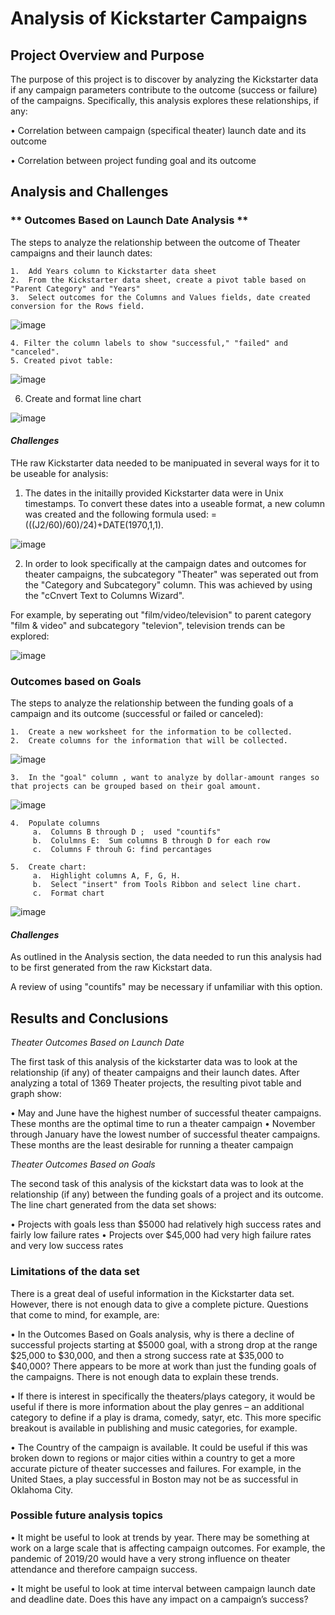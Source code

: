 # Analysis of Kickstarter Campaigns

## Project Overview and Purpose

The purpose of this project is to discover by analyzing the Kickstarter data if any campaign parameters contribute to the outcome (success or failure) of the campaigns.  Specifically, this analysis explores these relationships, if any:

•	Correlation between campaign (specifical theater) launch date and its outcome

•	Correlation between project funding goal and its outcome
    
## Analysis and Challenges

   ### ** Outcomes Based on Launch Date Analysis **

   The steps to analyze the relationship between the outcome of Theater campaigns and their launch dates:
   
    1.  Add Years column to Kickstarter data sheet
    2.  From the Kickstarter data sheet, create a pivot table based on "Parent Category" and "Years"
    3.  Select outcomes for the Columns and Values fields, date created conversion for the Rows field.

  ![image](https://user-images.githubusercontent.com/84471904/123309279-9358e380-d4d9-11eb-981e-e16d49dd5fbc.png)

    4. Filter the column labels to show "successful," "failed" and "canceled".  
    5. Created pivot table: 
    
   ![image](https://user-images.githubusercontent.com/84471904/123311009-85a45d80-d4db-11eb-9c6a-a93d86b21dbd.png)

   6.  Create and format line chart 

![image](https://user-images.githubusercontent.com/84471904/123290734-5cc59d80-d4c6-11eb-8aff-69eb23ad4944.png)

#### _Challenges_

THe raw Kickstarter data needed to be manipuated in several ways for it to be useable for analysis:

   1.  The dates in the initailly provided Kickstarter data were in Unix timestamps.  To convert these dates into a useable format, a new column was created and the following formula used: =(((J2/60)/60)/24)+DATE(1970,1,1).


   ![image](https://user-images.githubusercontent.com/84471904/123316404-a66fb180-d4e1-11eb-8361-89033b18d533.png)

     
   2.  In order to look specifically at the campaign dates and outcomes for theater campaigns, the subcategory "Theater" was seperated out from the "Category and Subcategory" column.  This was achieved by using the "cCnvert Text to Columns Wizard".  
   
   For example, by seperating out "film/video/television" to parent category "film & video" and subcategory "televion", television trends can be explored:


   ![image](https://user-images.githubusercontent.com/84471904/123316891-3e6d9b00-d4e2-11eb-8784-fbe009ca6028.png)
   
   


  ### Outcomes based on Goals
  
  The steps to analyze the relationship between the funding goals of a campaign and its outcome (successful or failed or canceled):
   
    1.  Create a new worksheet for the information to be collected.  
    2.  Create columns for the information that will be collected. 
 
![image](https://user-images.githubusercontent.com/84471904/123321893-6bbd4780-d4e8-11eb-9c4d-825d29feaf2a.png)

    
    3.  In the "goal" column , want to analyze by dollar-amount ranges so that projects can be grouped based on their goal amount.  
   
![image](https://user-images.githubusercontent.com/84471904/123321851-5d6f2b80-d4e8-11eb-89db-9280404bc060.png)

    4.  Populate columns
         a.  Columns B through D ;  used "countifs" 
         b.  Colulmns E:  Sum columns B through D for each row
         c.  Columns F throuh G: find percantages 
         
    5.  Create chart:
         a.  Highlight columns A, F, G, H. 
         b.  Select "insert" from Tools Ribbon and select line chart.
         c.  Format chart
  

![image](https://user-images.githubusercontent.com/84471904/123289803-9e097d80-d4c5-11eb-96ce-534a19a0e6a1.png)

#### _Challenges_

As outlined in the Analysis section, the data needed to run this analysis had to be first generated from the raw Kickstart data.

A review of using "countifs" may be necessary if unfamiliar with this option.


## Results and Conclusions

_Theater Outcomes Based on Launch Date_

The first task of this analysis of the kickstarter data was to look at the relationship (if any) of theater campaigns and their launch dates.  After analyzing a total of 1369 Theater projects, the resulting pivot table and graph show:

•	May and June have the highest number of successful theater campaigns.   These months are the optimal time to run a theater campaign
•	November through January have the lowest number of successful theater campaigns.  These months are the least desirable for running a theater campaign

_Theater Outcomes Based on Goals_

The second task of this analysis of the kickstart data was to look at the relationship (if any) between the funding goals of a project and its outcome.  The line chart generated from the data set shows:

•	Projects with goals less than $5000 had relatively high success rates and fairly low failure rates
•	Projects over $45,000 had very high failure rates and very low success rates

### Limitations of the data set

There is a great deal of useful information in the Kickstarter data set.  However, there is not enough data to give a complete picture.  Questions that come to mind, for example, are:

•	In the Outcomes Based on Goals analysis, why is there a decline of successful projects starting at $5000 goal, with a strong drop at the range $25,000 to $30,000, and then a strong success rate at $35,000 to $40,000?  There appears to be more at work than just the funding goals of the campaigns.  There is not enough data to explain these trends.

•	If there is interest in specifically the theaters/plays category, it would be useful if there is more information about the play genres – an additional category to define if a play is drama, comedy, satyr, etc.  This more specific breakout is available in publishing and music categories, for example. 

•	The Country of the campaign is available.  It could be useful if this was broken down to regions or major cities within a country to get a more accurate picture of theater successes and failures.  For example, in the United Staes, a play successful in Boston may not be as successful in Oklahoma City.  


### Possible future analysis topics

•	It might be useful to look at trends by year.  There may be something at work on a large scale that is affecting campaign outcomes.  For example, the pandemic of 2019/20 would have a very strong influence on theater attendance and therefore campaign success.

•	It might be useful to look at time interval between campaign launch date and deadline date.  Does this have any impact on a campaign’s success?  






    




